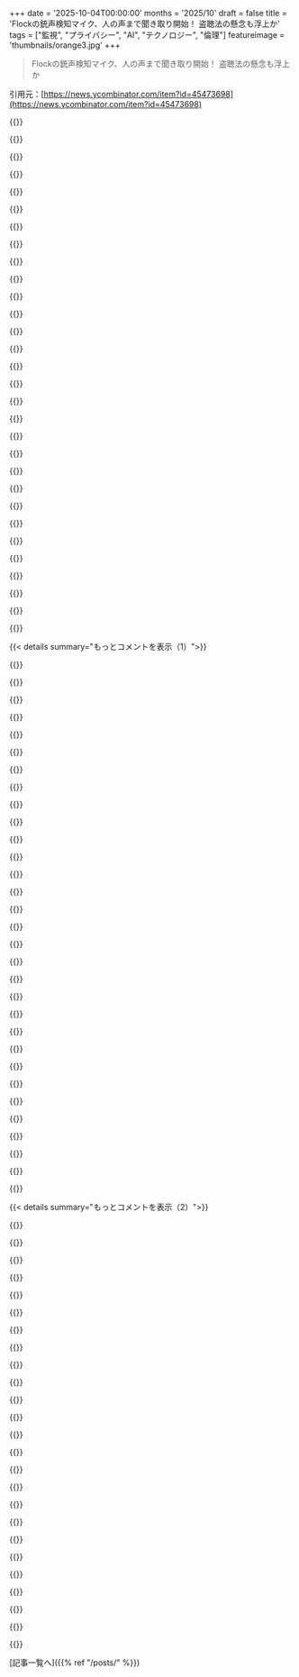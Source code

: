 +++
date = '2025-10-04T00:00:00'
months = '2025/10'
draft = false
title = 'Flockの銃声検知マイク、人の声まで聞き取り開始！ 盗聴法の懸念も浮上か'
tags = ["監視", "プライバシー", "AI", "テクノロジー", "倫理"]
featureimage = 'thumbnails/orange3.jpg'
+++

> Flockの銃声検知マイク、人の声まで聞き取り開始！ 盗聴法の懸念も浮上か

引用元：[https://news.ycombinator.com/item?id=45473698](https://news.ycombinator.com/item?id=45473698)




{{<matomeQuote body="アメリカの価値観が利益優先の功利主義に侵食されてて、マジで憂鬱だよ。「X問題をちょっと改善するし、金になるからいいんじゃね？」みたいな考えが、あらゆることの理由になってる。どんな社会を築きたいかとか、価値観の議論が全然ないんだ。これがテック業界が作ってる世界だよ。" userName="keiferski" createdAt="2025/10/04 19:35:12" color="#ff5733">}}




{{<matomeQuote body="「利益優先の功利主義」って表現は甘いな。俺に言わせりゃ、これは重罪レベルの腐敗で、反逆罪に近い可能性もある。<br>「金になる」って言うけど、実際は金になってないんだよ。だから、連邦や州の予算に不当な契約でぶら下がってる。もし民間と競争しなきゃならなくなったら、年末までに潰れてるね。<br>「私たちが作りたい社会」じゃなくて、コイツらが作りたい社会のビジョンがあって、それを実現するためなら何でもやるつもりだろ。<br>だからこそ、独占禁止法の執行がめちゃくちゃ重要なんだ。「大きすぎて潰せない」が当たり前になって、こういう結果を招いてるんだよ。" userName="themafia" createdAt="2025/10/04 20:35:01" color="#785bff">}}




{{<matomeQuote body="「大きすぎて潰せない」なんて言葉、社会に存在すべきじゃないね。どんな民間企業だって潰れるべきだよ。潰して新しい企業が参入して競争すればいいんだ。<br>もし、ある企業が国家の機能に不可欠なほど大きくなっちゃったなら、それは独占禁止に失敗したか、国有化して公共サービスにするべきってこと。例えばMicrosoftが明日潰れても、絶対に救済なんかするべきじゃない。潰して、他の企業が市場に参入して穴埋めすればいいんだ。" userName="thewebguyd" createdAt="2025/10/04 20:57:37" color="#785bff">}}




{{<matomeQuote body="誰かが「treason」（反逆罪）なんて言葉を持ち出したら、ヤバいってわかるだろ。反逆罪は憲法で明確に定義されてる唯一の犯罪なんだよ。みんなが嫌いなものを何でもかんでも「反逆罪」って呼ぶのを防ぐためにね。" userName="tptacek" createdAt="2025/10/04 22:47:30" color="">}}




{{<matomeQuote body="「憲法で明確に定義されてる」って言うけど、同じ明白な行為に対して少なくとも2人の証人が必要とされてるんだよ。<br>「みんなが」嫌いなものをって言うけど、たぶん彼らがもっと懸念してたのは、アメリカの弁護士がどうするか、ってことだろ。一般の人々は、憲法で狭く定義された「米国に対する反逆罪」以外でも、昔から「反逆罪」をもっと広く定義してきたんだよ。" userName="themafia" createdAt="2025/10/05 06:26:55" color="">}}




{{<matomeQuote body="「金にならない」って話だけど、Flockとかの会社は氷山の一角だよ。このレントシーキング（既得権益追求）の行為は、お前んちの公認配管工とか、そいつらのバカな業界団体が、無認可のヤツがガスコンロを設置するのを違法にするためにロビー活動するのと同じレベルまで降りてくるんだ。全部クソだよ。" userName="potato3732842" createdAt="2025/10/04 23:16:42" color="#45d325">}}




{{<matomeQuote body="「金にならない」って言うけど、誰かは金儲けしてるんだよ。政府のお金の「すごいところ」は、それを失っても自分たちの懐から出ていかないってことだからね！正直、こういう連中は金使いの荒い他の社員と同じように扱うべきだよ。彼らは支出を正当化する必要がある。ただ言葉じゃなくて、データでね。言葉だけじゃ足りないんだ。俺だって、天井に赤い点を塗るこの特別な塗料は、10セントで作れて1万ドルで取り付けるとテロリストや小児性愛者、果てはガンまで止められるって一日中主張できるけど、言葉は証拠じゃない。<br>最高のセキュリティ上の懸念を除けば、このデータと正当化は公開されるべきだ。そうしないと責任が取れない。<br>人々は政治家を信用しないってよく言うけど、その言葉が行動に反映されるのを見たいね。特定の政治家だけを信用してないみたいだし、「子どもたちを守る」とか「テロリストと戦う」って主張した途端に、全ての信頼を丸投げしてるように見える。ごめんけど、エプスタインリストに載ってる人ってどんな層だったっけ？最後に確認した限りじゃ、政治的・金銭的影響力のない一般人じゃなかったよね。だからなんで、彼らがそのフレーズをチートコードみたいに使わせてるんだ？" userName="godelski" createdAt="2025/10/04 21:45:07" color="#ff5733">}}




{{<matomeQuote body="「treason」（反逆罪）なんてくだらない言葉で、読むのやめたよ。勘弁してくれよ。反逆罪には意味があるんだ。このフォーラムは信じられないくらい珍しい場所だ、つまり冷静で、合理的で、事実に基づいた議論の場なんだ。このまま維持していこうぜ。" userName="bluebarbet" createdAt="2025/10/05 09:43:52" color="">}}




{{<matomeQuote body="学校の「vape detectors」（電子タバコ探知機）を思い出すな。あれも「大音量」や「キーワード」を聞き取るようにプログラムできるけど、RAMバッファされた音声のパターンマッチングをしてるから盗聴法に違反しない、って感じでごまかしてるんだよな。" userName="mothballed" createdAt="2025/10/04 19:50:11" color="#45d325">}}




{{<matomeQuote body="これらの分析記事へのリンクある？" userName="crtasm" createdAt="2025/10/04 20:52:30" color="">}}




{{<matomeQuote body="https://halodetect.com/ を見て。「spoken keyword」と「gunshot」の例が載ってるよ。" userName="mothballed" createdAt="2025/10/04 21:09:53" color="#ff5c5c">}}




{{<matomeQuote body="直接リンク: https://halodetect.com/capability/emergency-keyword/。HALO Smart Sensorは事前に登録されたキーワードを検知してアラートを出すけど、会話は録音しないって。でも、アップロードできるキーワードが不明確なのは監視と変わらないよ。子供たちが話す安全な場所がなくなるし、監視への懸念が深まる。なんと、これらをトイレに設置することを**推奨**しているんだって！喫煙探知機とはレベルが違うよ！ https://halodetect.com/blog/school-bathroom-vandalism/" userName="godelski" createdAt="2025/10/04 21:29:34" color="#ff5733">}}




{{<matomeQuote body="「安全」「セキュリティ」「子供のため」が導入の口実になるのは目に見えていたよね。学校がこれを導入し始めたら、さらに監視がエスカレートするよ。10年後には、親が子供たちの校外活動の月次報告を受け取るようになるかも。Flockのようなシステムが一般化して、「安全を守る」と称して企業ができることがどんどん増えていくんだろうな。" userName="tavavex" createdAt="2025/10/05 03:04:46" color="#38d3d3">}}




{{<matomeQuote body="何かが導入される時、もう議論なんてないみたいだよね。ただ押し付けられて、結果が出てからやっと話し合う、って感じ。" userName="captainkrtek" createdAt="2025/10/04 19:36:45" color="">}}




{{<matomeQuote body="「議論」って言っても、その「新しいもの」の導入を邪魔する安全やプライバシーなどの法律を撤廃する議論のことだろ？" userName="_DeadFred_" createdAt="2025/10/05 18:43:32" color="#ff5c5c">}}




{{<matomeQuote body="＞見かけ上のAmericanの価値観が利益追求の功利主義に取って代わられるのは残念、って言うけど、それは神話（mythos）と倫理（ethos）の違いだよ。最初からそれが実際の価値観だったわけじゃない（利益追求の功利主義こそがAmericanのethosだよ）。" userName="almostgotcaught" createdAt="2025/10/04 19:55:26" color="#45d325">}}




{{<matomeQuote body="最近、『The Technological Republic』読んだ？君の言ってることは、Palantir CEOの論文の響きがあるよ。その本では、「良い人生（the good life）」とは何かを議論しようって呼びかけてる。君が監視に関して異なる結論に至っているのは、ちょっと皮肉だと思ったな。" userName="Seattle3503" createdAt="2025/10/04 21:42:32" color="#38d3d3">}}




{{<matomeQuote body="この国は文字通り、裕福な資本家が他人を所有するのを防ぐために内戦をしたんだ。アメリカの「価値観」は、常に利益追求の功利主義に根ざしてきたんだよ。" userName="hoytschermerhrn" createdAt="2025/10/05 00:56:07" color="#ff33a1">}}




{{<matomeQuote body="＞君はChineseの監視を考えてる＞US拠点の監視は被害者を助け、さらなる被害を防ぐ―これは2025年9月3日にYC CEOのGarry TanがXでFlockを擁護した時の発言だね。https://xcancel.com/garrytan/status/1963310592615485955 Garryは尊敬するけど、みんなが超えないと合意できる一線があってもいいんじゃないかな。人類に害を与えなかった武器なんて、作られたことがないんだから。" userName="scottydelta" createdAt="2025/10/04 17:19:05" color="#45d325">}}




{{<matomeQuote body="Flockに反対する人々の気持ちは理解できるんだけど、「それが明らかなレッドラインだ」っていう考えは理解できないな。俺はFlockを厳しく制限して、最終的には排除（これには不満だけど、長くなるから割愛）する地元の自治体で何年か働いてたんだ。俺のFlockに関する信頼性はかなり強いと思うよ。俺が住んでる場所は、アメリカで最も進歩的な5つの自治体の1つだと信じてるんだけど†、最近の経験から言っても、俺たちのコミュニティはこれに関して意見が真っ二つに割れてるんだ。<br>† (俺たちはChicagoのインナーリング郊外の小さな町でね。Chicago全体が国で最も進歩的な都市の1つではないって意味で「ごまかしてる」んだけど、人口5万人の俺たちの自治体はBerkeleyとかと肩を並べるくらいで、国会で最年長のDSAメンバーが代表を務めてるんだ)" userName="tptacek" createdAt="2025/10/04 17:56:32" color="#45d325">}}




{{<matomeQuote body="「明らかなレッドラインじゃない」って？それは侵襲的な監視技術で、日々のpervasive surveillanceの現実を築くのに貢献してるんだよ。「なんでこれに反対するの？」って聞くのは、監視に反対しない理由を全く示さずに論点をぼかしてるだけだろ。もう状況の進展が見て取れるよ。「銃声だけを聞く」って言ってたのが、もう銃声だけじゃなくなってるんだからね。条件は常に変わっていくんだよ。" userName="buran77" createdAt="2025/10/04 18:30:33" color="#ff5c5c">}}




{{<matomeQuote body="いや、違うね。俺は実際にこの問題に関して政治的な活動をしていて、俺たちのカメラを制限する委員会プロセスを運営し、Chicagolandで唯一の制限的なALPR警察一般命令を制定したんだ。そして、ACLU CCOPS条例を可決させたんだよ。Illinois州で最初の自治体だ。<br>俺が何者であれ、俺は「論点をぼかしてる」わけじゃない。実際の経験から真摯にコメントしてるんだ。俺の信頼性はここでかなり強いと思うよ。" userName="tptacek" createdAt="2025/10/04 18:33:16" color="">}}




{{<matomeQuote body="ALPRは明らかなレッドラインじゃないよ。連邦警察が裁判所の命令を無視して、街角にマイクを置く方が、よっぽどレッドラインだね。" userName="JumpCrisscross" createdAt="2025/10/04 18:49:32" color="">}}




{{<matomeQuote body="これらのカメラの前提は、運用する法執行機関が共有を管理するってことだ。もし連邦政府がそれらの管理を法外に無視すると仮定するなら、ALPR自体が受け入れられないことになるし、君がここで提案してるレッドラインは一貫性がないよ。<br>繰り返しになるけど、「悪い考え」とか「悪い公共政策のトレードオフ」と「レッドライン」には違いがあるってことを明確にしたいな。Oak Parkのような自治体で何かが生きた論争になっていて、明確な勝者がいないなら、それが何であれ、「レッドライン」ではないのはかなり明らかだと思うけど。" userName="tptacek" createdAt="2025/10/04 18:52:02" color="#785bff">}}




{{<matomeQuote body="正当な理由なしに市民を常に監視することが、明らかなレッドラインだとは思わないってこと？" userName="squigz" createdAt="2025/10/04 18:26:39" color="">}}




{{<matomeQuote body="「Flock safetyが全国の犯罪の10%を解決してる」って、データで裏付けがないのに、かなり大胆な発言だね。俺はもうこの手のものからスピード違反の警告書を受け取ったことがあるんだけど、それもFlockが解決した犯罪ってことになるのかな？<br>この二元論的な考え方にはもううんざりだ。監視が被害者を助けるのは事実。でも、同じ監視が市民の自由を危険にさらすのも事実なんだ。俺たちは、どれだけ俺たちの自由が危険にさらされるかについて、発言権を持つべきだよ。<br>誰か「Person of Interest」を見すぎたみたいだね。https://www.imdb.com/title/tt1839578/" userName="strangattractor" createdAt="2025/10/04 19:06:04" color="#ff5733">}}




{{<matomeQuote body="Flockカメラは違反切符を切らないし、速度レーダーも含まれてないみたいだよ。" userName="tptacek" createdAt="2025/10/04 19:13:20" color="">}}




{{<matomeQuote body="Garryのことは知らないし、どうでもいいけど、その議論は詭弁だし、彼のビジネスが彼に根本的に生み出す対立を反映してるだけだね。賢い動きは黙っていることだろうに、何を「尊敬する」のかは分からないな。" userName="Spooky23" createdAt="2025/10/04 18:39:54" color="">}}




{{<matomeQuote body="俺は監視に深く懐疑的だし、時間の経過とともにますます悪用されるって確信してる。みんながそれに慣れて、苦情が減ったり、技術そのものに疑問を呈さずに具体的なことだけを問題視したりするようになるにつれてね。<br>それでも、都市の中心部（Bavarianの大きな都市だけどMunichじゃない）を歩くと、川に投げ込まれたレンタル自転車やレンタルe-スクーターがどれだけ多いかを見たり、地面深く、コンクリートで固められたはずの公共のゴミ箱が、一部の人がかなりの労力を費やして破壊されて、土と長い金属パイプがコンクリート付きで転がってるのを見たり、分厚い木と厚いスチールネジでできた公共のベンチの弱い部分に、誰かが何度も強く飛び乗って破壊したのを見たりすると、複雑な気持ちになるんだ。<br>俺はそういう人たちが見つかってほしいって、すごく腹が立つんだよ。これは頻繁に起こる。もしそれが監視の増加を意味するなら、俺は反対しないかもしれない。何度も何度もこんなことが起こるのにはもううんざりだ。<br>市はますます小さな戦争用バンカーみたいに見えるゴミ箱を使い始めなければならなかったけど、自転車やスクーターには何もできないね。水に投げ込めないくらい重くすることは明らかに無理だし。警察は巡回してるけど、常にどこにでもいられるわけじゃない。<br>例として：市の川で見つかった公共レンタルサービスの自転車2台。古くなくて、全部新しいのに、川で数日か数週間経つとこうなる：https://img.mittelbayerische.de/ezplatform/images/4/4/8/8/40...<br>ダイバーが定期的に呼ばれて、自転車、スクーター、その他の大きなものが市の川から引き揚げられてる：https://images.nordbayern.de/image/contentid/policy:1.132184..." userName="nosianu" createdAt="2025/10/04 18:43:19" color="#ff33a1">}}




{{<matomeQuote body="俺は実際の政治活動をしてるんだけど、この意見には違和感があるな。民主主義って“人民の人民による人民のための”ものだろ？その発言、なんか排他的に聞こえるよ。" userName="thakoppno" createdAt="2025/10/04 19:23:44" color="">}}




{{< details summary="もっとコメントを表示（1）">}}

{{<matomeQuote body="トーマスさんのコメントを読み直してまとめてみたよ。<br>彼はFlockに反対する理由を理解してる。でも、「明らかなレッドライン」だとは思ってないみたい。適切に規制すれば、メリットがリスクを上回ると考える賢い人が多いってことだね。Flockが悪いってだけじゃ「レッドライン」じゃない、と。<br>彼の理由は2つ。1. 侵襲的じゃなく機能すれば、特に恵まれない人々に恩恵になるかも[0]。2. うまく規制してる場所が排除すると、周りを巻き込む政治的資本を失う[1]。<br>0: https://news.ycombinator.com/item?id=45475617<br>1: https://news.ycombinator.com/item?id=45475478" userName="aidenn0" createdAt="2025/10/04 19:42:35" color="#ff33a1">}}




{{<matomeQuote body="YCのCEOだよ。今君が見てるサイトのね…" userName="kklisura" createdAt="2025/10/04 18:49:05" color="">}}




{{<matomeQuote body="オークパークみたいに議論が活発で、決着がついてないなら「レッドライン」じゃないって言うけど、逆じゃない？誘惑が増しても越えちゃダメだから「レッドライン」なんだろ。" userName="AnthonyMouse" createdAt="2025/10/04 20:13:24" color="">}}




{{<matomeQuote body="面白いのは、君がこのコメントも前のと全く同じことしてるってことだね！議論がなくて、「俺はこれ全部やったぞ」ってだけ。水を濁すより、サンクコストって呼ぶべきじゃないか？" userName="free_bip" createdAt="2025/10/04 19:00:12" color="">}}




{{<matomeQuote body="このロジックは両方に当てはまるよ。相互確証破壊で防がれた戦争や救われた命は、失われた命よりずっと多いはずだ。危険性については議論したくないけど、Talebの暴力のファットテールや、無限の分散がある時の標準統計の限界には同意する。俺の言いたいのは、リスクがあってもTanの意見は合理的ってこと。UKのCCTV利用を見れば、強力な監視があっても合理的な社会は可能だとわかるよ。" userName="scoofy" createdAt="2025/10/04 18:55:10" color="#785bff">}}




{{<matomeQuote body="俺にとって何かを「レッドライン」って呼ぶのは、それが悪いことだっていうほぼみんなの合意があるって意味なんだ（監視からの自由と法執行の価値のバランスについてね）。" userName="tptacek" createdAt="2025/10/04 20:32:26" color="">}}




{{<matomeQuote body="複数の写真があれば、速度計算にレーダーはいらない。それに、技術的には市が警告を出したんだよ。" userName="strangattractor" createdAt="2025/10/04 19:27:22" color="">}}




{{<matomeQuote body="俺はFlockの元従業員だけど、監視強化の倫理に関する彼らの言葉がどれほど空虚か知って辞めたよ。彼らは、共有すべきじゃないデータを機関がシェアしても見て見ぬふりをするし、必要ならデータを”揉み消し”てケースを補強するんだ（特に銃声検知でね）。透明性レポートに載ってるのは、実際にシステムを使ってる機関のせいぜい2/3くらいだろうな。採用時に倫理についてたくさん質問したけど、すぐ監視国家、Minority Reportみたいなミッションだとわかったよ。" userName="FireBeyond" createdAt="2025/10/04 19:44:22" color="#785bff">}}




{{<matomeQuote body="今政権が「反米的」と決めつけたグループに君はいないってことかな？<br>この政権は、表現の自由に違反する大統領令や国家安全保障指令をもう出していて、いくつかの州（テキサスやフロリダなんか見てみてよ）はそれを利用して特定のグループを狙ってるんだ。<br>警察はほとんどの都市で制御不能な存在で、自分たちの好きなように法律を適用してるしね。<br>この二つが合わさったら、Flockみたいなツールが悪用されないって君は本当に思う？<br>もし悪用されると思ってて、それが「レッドライン」じゃないなら、それは君自身を表してるよ。<br>警察が監視を悪用してる証拠があっても、今の政権が適正手続きを尊重してないって事実があっても、もし君が悪用されないと思ってて、それが「レッドライン」じゃないなら、それも君自身を表してるんだ。<br>僕が言いたいのは、君が他の人に望むようなテクノロジーの被害者に、君自身が絶対ならないことを願うよ。" userName="locopati" createdAt="2025/10/04 19:16:18" color="#ff33a1">}}




{{<matomeQuote body="スピードレーダーは無理だろうけど、平均速度は検知できるんじゃない？<br>例えば、13:00にA地点にいて、13:10に5マイル先のB地点にいたとしたら、少なくとも一度は30mph以上出てたはずだからね。" userName="zyx321" createdAt="2025/10/04 19:37:09" color="">}}




{{<matomeQuote body="そうだよ。市民は行動すべきなんだ。僕が言うのもなんだけど、このスレッドの多くの意見に強く反対している普通の人たちは、ちゃんと行動して、「警察の予算を削れ」派がALPRに制限を設けようとしていることについて文句を言っているよ。僕は彼らと議論しなきゃいけなかったんだ！君もこれについて議論に参加する責任があるよ。だって、スレッドの冒頭の主張とは違って、これは決して「レッドライン」じゃないんだから。" userName="tptacek" createdAt="2025/10/04 19:26:33" color="#ff33a1">}}




{{<matomeQuote body="このコメントを書いている時点で、彼はこの記事に16回もコメントしてるのに、直接理由を聞かれても一点突破の回答は一度もしてないんだ。彼の考えを推測しなくて済んだらどんなに良いことか。<br>どんどん「人々の保護」を名目に、当局のコントロールを強めるテクノロジーが進化してるよね。その方向への一歩一歩が全部レッドフラッグだよ。レッドフラッグは、物事が進んでいる方向そのものなんだ。なぜそれが危険なのか、歴史書に散々書いてあることじゃない？" userName="buran77" createdAt="2025/10/04 20:18:21" color="#38d3d3">}}




{{<matomeQuote body="面白い指摘だね。<br>大きな支持があるものはレッドラインになりえない、という君の意見はわかるよ。だってレッドラインはみんなが普遍的に受け入れがたいものだから、もし少数派でも反対する人がいたら普遍的じゃないもんね。<br>でも、どんなひどいことにもそれを支持する少数派はいるよね。Hitlerもユダヤ人の国外追放には広い支持を得てたよ、もっとひどいことじゃなくてもね。だからといって、それがレッドラインになりえないってことになるの？実際、普遍的に受け入れられてることをレッドラインにする意味なんてないよ。だってそれはもう、みんなに受け入れられてるんだからね。赤ちゃんを殺してその肉をライブ配信しながら食べるのがレッドラインだなんて言う意味はない、誰もそんなことしたがらないからね。<br>Flock自体については特に意見はないよ。" userName="rich_sasha" createdAt="2025/10/05 04:03:30" color="">}}




{{<matomeQuote body="この前提の問題点は、Flock社が地域の規制を明らかに尊重していないことだよ。Evanstonに聞いてみればわかる。Axonなんかの他社製品で同じものが手に入るのに、なんでそんなにFlockを擁護するのか理解できないな。Flockのようなベンダーからの「うちはお前らより賢い」みたいなクソみたいな態度はついてこないしね。全てのALPRがFlockの問題を抱えているわけじゃないのに、君はそれらを同じものとして扱っているように見えるよ。" userName="stonogo" createdAt="2025/10/04 19:07:32" color="#38d3d3">}}




{{<matomeQuote body="＞僕が誠実にコメントしているかどうか、って質問だったからね。<br>他の人がそう質問したのかもしれないけど、僕は違う質問をしてるんだ。<br>Flockが誠実に運営していると、どうして僕たちは信じるべきなんだろう？<br>特にEvanstonで彼らがやった、反民主的（小文字のd）で、おそらく違法なことを考えるとね[0]。<br>これは皮肉な質問じゃないよ。<br>[0] https://news.ycombinator.com/item?id=45382434" userName="nobody9999" createdAt="2025/10/04 21:26:43" color="#ff5c5c">}}




{{<matomeQuote body="これについてもっと詳しく資料を提供できる？州か地域はどこ？イリノイ州ではそれは違法になるはずだよ。" userName="tptacek" createdAt="2025/10/04 20:05:38" color="">}}




{{<matomeQuote body="記事に挙げられていることが、なぜ「レッドライン」じゃないのかコメントできるでしょ。" userName="sapphicsnail" createdAt="2025/10/04 18:54:08" color="">}}




{{<matomeQuote body="地獄への道は険しくて滑りやすい。どんどん暗くなる一方の歴史の暗黒時代にいる気がするよ。この技術の推進者たちに聞きたいんだけど、NSAとPalantirが俺たち全員を監視し始めてから、なんでストカスティックテロリズムの発生率は増える一方なの？こういうのを未然に防ぐのが本来の目的じゃないの？" userName="therobots927" createdAt="2025/10/04 17:12:28" color="#ff33a1">}}




{{<matomeQuote body="反証って何？これらのツールで防がれた攻撃の数がわからないと、ベースラインがどうなるのかもわからないじゃん。" userName="stri8ed" createdAt="2025/10/04 17:31:42" color="">}}




{{<matomeQuote body="うちの自治体ではFlockは無意味だった。シカゴ近郊でカメラを試したら、盗難車の誤報が多く、罪のないBlack系のドライバーが頻繁に止められたんだ。古いIllinois LEADSデータベースが原因で、結局Flockは追い出されたよ。警察も有効な事例を示せず、警察官の時間が隣の自治体の未出頭令状執行、つまり借金取りに使われただけだったね。" userName="tptacek" createdAt="2025/10/04 18:04:54" color="#ff5733">}}




{{<matomeQuote body="公共の場では、合理的なプライバシーの期待なんてないよ。動画や音声で記録されてもね。" userName="leptons" createdAt="2025/10/04 19:44:28" color="">}}




{{<matomeQuote body="Flockが撤去されたのに、なんで喜んでないのか詳しく教えてくれない？" userName="squigz" createdAt="2025/10/04 18:13:50" color="">}}




{{<matomeQuote body="うちのメトロエリアはALPRだらけで、ちゃんとした政策を書いてたのは俺たちだけだった。今じゃALPRもないし、政策も作れないし、近隣の自治体にも提案できないよ。カメラの害を減らす戦略を持ってたのに、結局見せかけのパフォーマンスに終わったね。" userName="tptacek" createdAt="2025/10/04 18:27:14" color="#38d3d3">}}




{{<matomeQuote body="ほとんど役に立たない防犯装置の害を減らす方が、完全に撤去するよりも良いのはなんで？" userName="squigz" createdAt="2025/10/04 18:33:15" color="">}}




{{<matomeQuote body="Oak Parkではカメラは政策で制限されてたから大きな害はなかった。でもここを抜けると、規制のないALPRだらけの地域なんだ。もしカメラを残してたら、ChicagolandのSchaumbergみたいな近隣自治体に俺たちの政策をモデルとして採用させる影響力を持てたのに、今はもうない。住民のALPRへの露出は変わってなくて、安全にもなってない。普通の人がカメラを良いものと見てるのに、俺たちはただ感情的に撤去しただけだったよ。" userName="tptacek" createdAt="2025/10/04 18:37:00" color="#785bff">}}




{{<matomeQuote body="ストカスティックテロリズム＞これは俺にとって悩みの種だね。テロリズムのポイントは、それがランダムな暴力行為だってことだから。" userName="bckr" createdAt="2025/10/04 17:25:49" color="">}}




{{<matomeQuote body="なんで近隣の郡に俺たちの法案をコピーさせる政治的影響力はあったのに、カメラ撤去の決定はコピーさせられないの？それに、自分の郡にカメラがなくても、カメラを制限する法案はまだ通せるんじゃないの？" userName="chatmasta" createdAt="2025/10/05 03:24:52" color="">}}




{{<matomeQuote body="公共の場で常にビデオや音声が記録され、AIで全行動を分析されるなんて誰も思ってないよな。でも、急速にそっちに向かってるのが現実なんだよ。" userName="Bud" createdAt="2025/10/04 20:57:38" color="#ff5733">}}




{{<matomeQuote body="NSAやPalantirが監視始めてから偶発的テロが増えたってマジ？俺の知る限り犯罪って90年代から2020年まで減ってたけどな。2020年で世界が変わってみんなおかしくなったって感じ。" userName="Wowfunhappy" createdAt="2025/10/04 18:34:03" color="">}}




{{<matomeQuote body="カメラの規制は無効化より受け入れられやすいんだよ。だって、一般の人たちはHacker News（HN）みたいな監視技術への考え方を全然持ってないからね。" userName="tptacek" createdAt="2025/10/05 03:33:33" color="">}}

{{</details>}}




{{< details summary="もっとコメントを表示（2）">}}

{{<matomeQuote body="（このコメントに賛成したよ。なぜか2分で消えてたけど。）「公共ではプライバシーなんて期待できない」って必ず言う奴いるよな。そんな意見にみんなが賛成してるわけじゃないって知らない人のためにも、誰かが反論しなきゃダメなんだよ。" userName="neilv" createdAt="2025/10/04 21:06:00" color="#ff5733">}}




{{<matomeQuote body="これ、違うと思うな。「普通の人々」が特定のグループを指すならだけど。俺の経験だと、抑圧されてる人たちの大半は、こういうのにすごく反対してる。擁護する奴は、「悪いことしてなきゃ隠すものないだろ」って言う人だけだよ。" userName="squigz" createdAt="2025/10/05 07:41:49" color="#ff33a1">}}




{{<matomeQuote body="「どんな理由であれ」じゃないんだよ。それはアメリカ合衆国憲法修正第1条の一部だから。お前が気に入らないからって、ずっと法律じゃなかったってことにはならないぞ。" userName="leptons" createdAt="2025/10/04 22:23:25" color="">}}




{{<matomeQuote body="監視システムが動き出してから始まった学校銃乱射事件から、まず考えようぜ。" userName="therobots927" createdAt="2025/10/04 18:50:44" color="">}}




{{<matomeQuote body="俺は違うと思うし、それはすごく合理的で可能なことだよ。カメラや盗聴器をそこら中に置かず、政府が企業から情報を買うのを許さなければいいんだ。俺ら個人や店がカメラを置くのと、政府がそのデータにアクセスするのとは明確に線引きすべきだろ。全然難しくないんだから。お前が言ってるのは、ただ陳腐で可能性を見てないだけだぜ。" userName="EasyMark" createdAt="2025/10/04 21:10:41" color="#785bff">}}




{{<matomeQuote body="抽象的な議論はもういらないだろ。1年後にまた見てくれよ。シカゴ西郊外のALPR（自動ナンバープレート認識）は増えるか減るか？俺は増える方に賭けるぜ。俺らが契約解除を発表した頃には、隣の市じゃ何十台も導入されてたんだから。" userName="tptacek" createdAt="2025/10/05 16:42:43" color="#ff5733">}}




{{<matomeQuote body="実は君の意見に賛成だけど、2つのことが同時に言えると思うよ。公共の場でのプライバシーには期待できない。誰でもいつでも撮影できるんだから。ストリートフォトとかジャーナリストの活動も難しくなるしな。でも、自動カメラで常に記録されて、巨大データベースに情報が集められ、全国で個人の動きが追跡されるのは違うだろ。" userName="Wowfunhappy" createdAt="2025/10/04 23:24:52" color="#ff5c5c">}}




{{<matomeQuote body="テロってのは実際の行動じゃなくて、公衆に対する無差別な行動の脅威そのものなんだよ。例えば、「$metro_cityの学校で銃撃事件を計画してる」って嘘でも恐怖を引き起こす。実際の行動がなくてもね。UHC CEO銃撃事件みたいに、事前に大げさな声明や脅しはなかった。たった3発撃って去っただけさ。" userName="mystraline" createdAt="2025/10/04 17:41:17" color="#ff33a1">}}




{{<matomeQuote body="ストカスティックな部分ってのは、誰が行動を起こすか（ランダムに扇動された人々か）、それとも組織されたグループが無差別な暴力行為をするのかってことだよ。" userName="panarchy" createdAt="2025/10/04 18:20:32" color="">}}




{{<matomeQuote body="「プライバシーの期待はない」ってフレーズ、みんなよく聞くけど、言ってる本人が思ってる意味とは限らないんだ。例えば、米国の一部の管轄区域では、公共の場所でも特定の撮影や同意なしの秘密録音は違法だよ。商用利用とかサイバーbullyingにも制限がある。でも、毎回「プライバシーの期待なし！」って言って良い点を却下する人が出てくるから、誰かが反論しなきゃいけないんだよね。" userName="neilv" createdAt="2025/10/04 23:57:50" color="#ff5c5c">}}




{{<matomeQuote body="君は多くの人がするのと同じ間違いをしてるよ。ニュースになる大事件ばかり見て、実際の犯罪統計を見てないんだ。前者は犯罪率について何も教えてくれない。メディア環境のせいで、犯罪率が過去最低なのにみんな犯罪が多いと思いがちで、監視対策なんかに繋がっちゃうんだ。" userName="Wowfunhappy" createdAt="2025/10/04 19:05:11" color="#ff5733">}}




{{<matomeQuote body="「多くの普通の人がこれらのカメラをとても良いものと見ている」って意見についてだけど、犯罪を減らしたいって気持ちはわかるけど、これが効果的な方法じゃないことや、悪用の可能性（特に今のアメリカでは要注意）を説得するべきだよ。これは俺にとって信頼の問題だ。警察や政府だけでなく、Flockも信頼しなきゃいけないし、その信頼は政府や会社のオーナーが変わっても維持されなきゃいけない。俺は両方に健全な不信感を持ってるよ、特に最近はね。あと大事なのは、そもそも本当に役に立つのかってこと。同じ論理で、近隣の自治体にカメラ撤去を圧力をかけることはできないのかな？<br>とにかく、俺は監視には根本的に反対だけど、君はとても良い点を挙げてるし、このスレッドで君の立場を説明してくれて感謝するよ。" userName="squigz" createdAt="2025/10/04 19:09:12" color="#ff5c5c">}}




{{<matomeQuote body="君の言うことは正しいと思うけど、だからといって「普通の人々」が監視技術に賛成してるわけじゃない。単にその影響を理解してないだけって可能性もあるよね。とにかく、1年後にチェックしてみようぜ。本当に効果があって、責任を持って使われてるのか？俺は「ノー」に賭けるね。" userName="squigz" createdAt="2025/10/05 16:50:14" color="">}}




{{<matomeQuote body="公共の場でのプライバシーなんてものはないよ。第一修正条項が自由な言論の権利を与えてるのと同じように、公共の場での録画も合法なんだ。それについて調べてみろよ。許可が必要なのは、映像を商用目的で使う場合だけだ。それに、市民には政府が記録した映像を手に入れる権利もあるんだぜ。政府の建物からのカメラ映像も、公務員が職務中に個人の携帯電話で何かを撮影した場合はその映像も手に入れられるんだ。" userName="leptons" createdAt="2025/10/04 22:15:56" color="#ff33a1">}}




{{<matomeQuote body="みんなが持ってる携帯電話があるんだから、映像（と音声）記録なんて人を追跡する最良の方法じゃないよ。電源を切っても追跡が止まらないこともあるしね。公共の場での記録が問題なんじゃなくて、それは権利だから。別の問題は、そのデータをマイニングして、存在しない繋がりを作ることだよ。<br>「両党とも同じだ」って言う人もいるけど、俺は違うと思うね。今の政権は大規模監視に全力を挙げていて、AndurilやPalantirが大好きだ。彼らのやりすぎに抗議しようとすれば力で抑えつけられるだろうし、彼らは抗議者を追跡するのにこれらの技術を使ってる。一方、Democratsは抗議に反応するし、正しい方向に押しやることもできる。だから、誰に投票するか気をつけろってことさ。" userName="leptons" createdAt="2025/10/04 23:50:45" color="#45d325">}}




{{<matomeQuote body="いくら嫌いでも、公共の場での記録を合法にしてるのは第一修正条項だよ。政府が悪事を隠せるようになるから、公共の場で記録する権利があるのは本当に嬉しいね。もし記録できなかったら、それは極めてディストピア的だよ。多分君が本当に問題だと思ってるのは、記録されたデータにAIを使うことだろ？それには法律が必要だってことには同意するよ。公共の場での記録とは別の問題だけど、今の政権では規制される可能性は低いだろうね。" userName="leptons" createdAt="2025/10/04 22:30:46" color="#38d3d3">}}




{{<matomeQuote body="第一修正条項には録画について明記されてないけど、暗黙の権利という主張はできるかもしれないね。でも、盗聴法が許されてるのはなぜだろう？イリノイ州やオレゴン州のように、公共の会議での秘密録音が違法になる州もある。これらの法律は違憲なのかな？<br>それに、第一修正条項は政府に録画する権利や、その録画から利益を得る権利を与えるものではない。むしろ、私人の言論行為を政府が制限することを防ぐものだよ。だから、仮に私的な録画が保護された言論とみなされても、政府が録画したり、私的な録画にアクセスしたりするのを防ぐ法律とは矛盾しないはずだ。" userName="iamnothere" createdAt="2025/10/05 02:12:41" color="#ff5c5c">}}




{{<matomeQuote body="カメラを撤去したことには賛成だけど、長期戦略には異論があるな。カメラはそのまま無効化して（Flockからそうする提案もあったし）、正式なALPR条例を作るべきだったんだ。それから、Metro Mayors Caucusや地域の市長たちと協力して、他の自治体にも同じ条例を導入するよう働きかけるべきだったと思うよ。" userName="tptacek" createdAt="2025/10/04 19:11:12" color="#785bff">}}




{{<matomeQuote body="社会には良くないけどビジネスには最高ってアイデアはたくさんあるよな。YCは常にビジネスが最優先だからね。" userName="cr125rider" createdAt="2025/10/04 18:33:10" color="">}}




{{<matomeQuote body="そうだよ、YCは期待しすぎたせいでuBiomeみたいな文字通りの詐欺にまで出資してたもんね。" userName="sojournerc" createdAt="2025/10/05 01:37:04" color="">}}




{{<matomeQuote body="今日は“人間の苦痛”でも、明日は“人間の全て”を監視するようになるだろうね。彼らには今は技術的な処理能力やアップロード帯域がないだけで、道徳的な問題じゃない。Flockは金儲けのためにやってて、道徳なんて二の次だよ。警察や政府が払うなら、”間違った考え”を聞くことさえ売るだろうね。こんな話を読むたびに、俺はEFFかACLUに20ドル寄付してるよ。" userName="EasyMark" createdAt="2025/10/04 21:02:01" color="#785bff">}}




{{<matomeQuote body="＞警察や政府が支払うものなら何でも<br>っていうか、俺たちに無理やり払わせるものなら何でもって感じだよね。" userName="foresto" createdAt="2025/10/04 21:09:12" color="">}}




{{<matomeQuote body="“普通の会話を聞けば、実行中または計画中の重大な犯罪が分かる”って、これ未来からのただの言い訳でしょ。今回の件も、そういう小さな段階的な一歩に過ぎないんだよ。" userName="mihaaly" createdAt="2025/10/04 21:22:04" color="#ff5733">}}




{{<matomeQuote body="『1984』の監視国家なんてかなり甘いビジョンだったんだな。もしテクノロジーが進化し続ければ、遠くない未来には全員が24時間体制で完全に監視されるようになるだろうね。避ける方法はなく、費用もかからない。大きな問題は、誰がそのデータにアクセスできるかだ。" userName="vjvjvjvjghv" createdAt="2025/10/04 21:30:10" color="#785bff">}}

{{</details>}}



[記事一覧へ]({{% ref "/posts/" %}})

